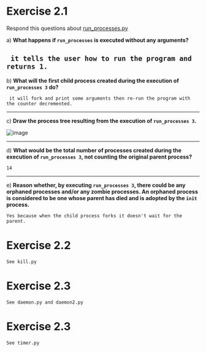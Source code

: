 # Exercise 2.1
Respond this questions about [run_processes.py](../run_processes.py)

a) **What happens if `run_processes` is executed without any arguments?**

` it tells the user how to run the program and returns 1.`
---


b) **What will the first child process created during the execution of `run_processes 3` do?**

` it will fork and print some arguments then re-run the program with the counter decremented.`

---


c) **Draw the process tree resulting from the execution of `run_processes 3`.**

![image](https://github.com/AlmondRocca/OS_Python/assets/112829066/2ac8f57a-8991-43b9-ace9-5816342b9053)

---


d) **What would be the total number of processes created during the execution of `run_processes 3`, not counting the original parent process?**

`14`


---
e) **Reason whether, by executing `run_processes 3`, there could be any orphaned processes and/or any zombie processes. An orphaned process is considered to be one whose parent has died and is adopted by the `init` process.**

`Yes because when the child process forks it doesn't wait for the parent.`



# Exercise 2.2

`See kill.py`



# Exercise 2.3

`See daemon.py and daemon2.py`



# Exercise 2.3

`See timer.py`

